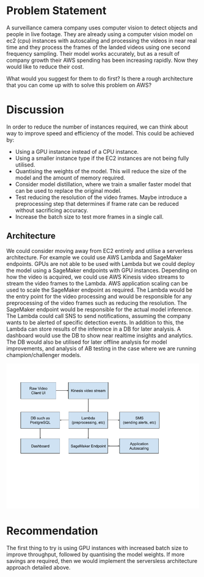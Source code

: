 # Problem Statement
A surveillance camera company uses computer vision to detect objects and people in live footage. They are already using a computer vision model on ec2 (cpu) instances with autoscaling and processing the videos in near real time and they process the frames of the landed videos using one second frequency sampling. Their model works accurately, but as a result of company growth their AWS spending has been increasing rapidly. Now they would like to reduce their cost.

What would you suggest for them to do first? Is there a rough architecture that you can come up with to solve this problem on AWS?

# Discussion
In order to reduce the number of instances required, we can think about way to improve speed and efficiency of the model. This could be achieved by:
* Using a GPU instance instead of a CPU instance.
* Using a smaller instance type if the EC2 instances are not being fully utilised.
* Quantising the weights of the model. This will reduce the size of the model and the amount of memory required.
* Consider model distillation, where we train a smaller faster model that can be used to replace the original model.
* Test reducing the resolution of the video frames. Maybe introduce a preprocessing step that determines if frame rate can be reduced without sacrificing accuracy.
* Increase the batch size to test more frames in a single call.

## Architecture
We could consider moving away from EC2 entirely and utilise a serverless architecture. For example we could use AWS Lambda and SageMaker endpoints. GPUs are not able to be used with Lambda but we could deploy the model using a SageMaker endpoints with GPU instances. Depending on how the video is acquired, we could use AWS Kinesis video streams to stream the video frames to the Lambda. AWS application scaling can be used to scale the SageMaker endpoint as required. The Lambda would be the entry point for the video processing and would be responsible for any preprocessing of the video frames such as reducing the resolution. The SageMaker endpoint would be responsible for the actual model inference. The Lambda could call SNS to send notifications, assuming the company wants to be alerted of specific detection events. In addition to this, the Lambda can store results of the inference in a DB for later analysis. A dashboard would use the DB to show near realtime insights and analytics. The DB would also be utilised for later offline analysis for model improvements, and analysis of AB testing in the case where we are running champion/challenger models. 

![AWS Architecture](DiUS_Architecture.png)

# Recommendation
The first thing to try is using GPU instances with increased batch size to improve throughput, followed by quantising the model weights. If more savings are required, then we would implement the serversless architecture approach detailed above.


